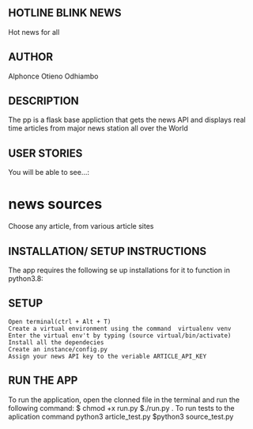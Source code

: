 ## HOTLINE BLINK NEWS
Hot news for all
## AUTHOR
Alphonce Otieno Odhiambo 
## DESCRIPTION
The pp is a flask base appliction that gets the news API and displays real time articles from major news station all over the World
## USER STORIES
You will be able to see...:
# news sources
Choose any article, from various article sites
## INSTALLATION/ SETUP INSTRUCTIONS
The app requires the following se up installations for it to function in python3.8:
## SETUP
    Open terminal(ctrl + Alt + T)
    Create a virtual environment using the command  virtualenv venv
    Enter the virtual env't by typing (source virtual/bin/activate)
    Install all the dependecies 
    Create an instance/config.py
    Assign your news API key to the veriable ARTICLE_API_KEY
## RUN THE APP
To run the application, open the clonned file in the terminal and run the following command:
    $ chmod +x run.py $./run.py .
    To run tests to the aplication command python3 article_test.py $python3 source_test.py
    

